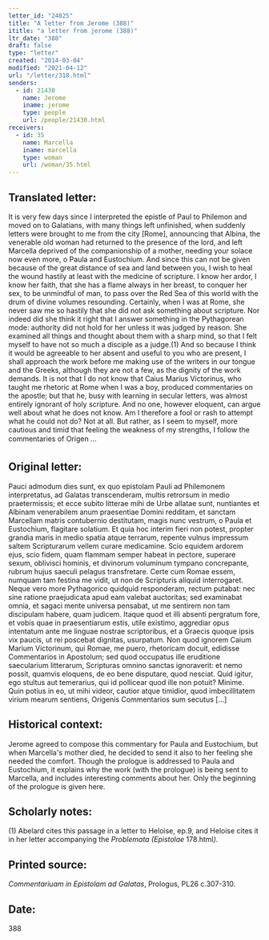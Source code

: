 ```yaml
---
letter_id: "24025"
title: "A letter from Jerome (388)"
ititle: "a letter from jerome (388)"
ltr_date: "388"
draft: false
type: "letter"
created: "2014-03-04"
modified: "2021-04-12"
url: "/letter/318.html"
senders:
  - id: 21430
    name: Jerome
    iname: jerome
    type: people
    url: /people/21430.html
receivers:
  - id: 35
    name: Marcella
    iname: marcella
    type: woman
    url: /woman/35.html
---
```

<h2> Translated letter:</h2>It is very few days since I interpreted the epistle of Paul to Philemon and moved on to Galatians, with many things left unfinished, when suddenly letters were brought to me from the city [Rome], announcing that Albina, the venerable old woman had returned to the presence of the lord, and left Marcella deprived of the companionship of a mother, needing your solace now even more, o Paula and Eustochium.  And since this can not be given because of the great distance of sea and land between you, I wish to heal the wound hastily at least with the medicine of scripture.
I know her ardor, I know her faith, that she has a flame always in her breast, to conquer her sex, to be unmindful of man, to pass over the Red Sea of this world with the drum of divine volumes resounding.  Certainly, when I was at Rome, she never saw me so hastily that she did not ask something about scripture.  Nor indeed did she think it right that I answer something in the Pythagorean mode:  authority did not hold for her unless it was judged by reason.  She examined all things and thought about them with a sharp mind, so that I felt myself to have not so much a disciple as a judge.(1)  And so because I think it would be agreeable to her absent and useful to you who are present, I shall approach the work before me making use of the writers in our tongue and the Greeks, although they are not a few, as the dignity of the work demands.
It is not that I do not know that Caius Marius Victorinus, who taught me rhetoric at Rome when I was a boy, produced commentaries on the apostle; but that he, busy with learning in secular letters, was almost entirely ignorant of holy scripture.  And no one, however eloquent, can argue well about what he does not know.  Am I therefore a fool or rash to attempt what he could not do?  Not at all.  But rather, as I seem to myself, more cautious and timid that feeling the weakness of my strengths, I follow the commentaries of Origen ...
<h2 class="mt-4"> Original letter:</h2>Pauci admodum dies sunt, ex quo epistolam Pauli ad Philemonem interpretatus, ad Galatas transcenderam, multis retrorsum in medio praetermissis; et ecce subito litterae mihi de Urbe allatae sunt, nuntiantes et Albinam venerabilem anum praesentiae Domini redditam, et sanctam Marcellam matris contubernio destitutam, magis nunc vestrum, o Paula et Eustochium, flagitare solatium. Et quia hoc interim fieri non potest, propter grandia maris in medio spatia atque terrarum, repente vulnus impressum saltem Scripturarum vellem curare medicamine. Scio equidem ardorem ejus, scio fidem, quam flammam semper habeat in pectore, superare sexum, oblivisci hominis, et divinorum voluminum tympano concrepante, rubrum hujus saeculi pelagus transfretare. Certe cum Romae essem, numquam tam festina me vidit, ut non de Scripturis aliquid interrogaret. Neque vero more Pythagorico quidquid responderam, rectum putabat: nec sine ratione praejudicata apud eam valebat auctoritas; sed examinabat omnia, et sagaci mente universa pensabat, ut me sentirem non tam discipulam habere, quam judicem. Itaque quod et illi absenti pergratum fore, et vobis quae in praesentiarum estis, utile existimo, aggrediar opus intentatum ante me linguae nostrae scriptoribus, et a Graecis quoque ipsis vix paucis, ut rei poscebat dignitas, usurpatum.
Non quod ignorem Caium Marium Victorinum, qui Romae, me puero, rhetoricam docuit, edidisse Commentarios in Apostolum; sed quod occupatus ille eruditione saecularium litterarum, Scripturas omnino sanctas ignoraverit: et nemo possit, quamvis eloquens, de eo bene disputare, quod nesciat. Quid igitur, ego stultus aut temerarius, qui id pollicear quod ille non potuit? Minime. Quin potius in eo, ut mihi videor, cautior atque timidior, quod imbecillitatem virium mearum sentiens, Origenis Commentarios sum secutus [...]
<h2 class="mt-4"> Historical context:</h2>Jerome agreed to compose this commentary for Paula and Eustochium, but when Marcella's mother died, he decided to send it also to her feeling she needed the comfort.  Though the prologue is addressed to Paula and Eustochium, it explains why the work (with the prologue) is being sent to Marcella, and includes interesting comments about her.  Only the beginning of the prologue is given here.
<h2 class="mt-4"> Scholarly notes:</h2><p>(1) Abelard cites this passage in a letter to Heloise, ep.9, and Heloise cites it in her letter accompanying the <em>Problemata (Epistolae </em>178.html<em>).</em></p><h2 class="mt-4"> Printed source:</h2><p><em>Commentariuam in Epistolam ad Galatas</em>, Prologus, PL26 c.307-310.</p><h2 class="mt-4"> Date:</h2>388